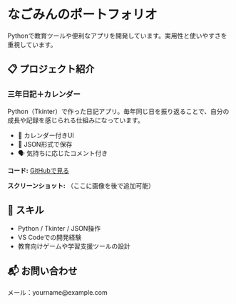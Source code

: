 <!DOCTYPE html>
<html lang="ja">
<head>
  <meta charset="UTF-8">
  
</head>
<body>

  <h1>なごみんのポートフォリオ</h1>
  <p>Pythonで教育ツールや便利なアプリを開発しています。実用性と使いやすさを重視しています。</p>

  <h2>📋 プロジェクト紹介</h2>

  <div class="project">
    <h3>三年日記＋カレンダー</h3>
    <p>Python（Tkinter）で作った日記アプリ。毎年同じ日を振り返ることで、自分の成長や記録を感じられる仕組みになっています。</p>
    <ul>
      <li>📆 カレンダー付きUI</li>
      <li>📂 JSON形式で保存</li>
      <li>🗣️ 気持ちに応じたコメント付き</li>
    </ul>
    <p><strong>コード:</strong> <a href="https://nagomin0705.github.io/portfolio/" target="_blank">GitHubで見る</a></p>
    <p><strong>スクリーンショット:</strong> （ここに画像を後で追加可能）</p>
  </div>

  <h2>🔧 スキル</h2>
  <ul>
    <li>Python / Tkinter / JSON操作</li>
    <li>VS Codeでの開発経験</li>
    <li>教育向けゲームや学習支援ツールの設計</li>
  </ul>

  <h2>📬 お問い合わせ</h2>
  <p>メール：yourname@example.com</p>

</body>
</html>
